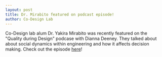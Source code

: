 ```yaml
---
layout: post
title: Dr. Mirabito featured on podcast episode!
author: Co-Design Lab
---
```


Co-Design lab alum Dr. Yakira Mirabito was recently featured on the "Quality during Design" podcase with Dianna Deeney. They talked about about social dynamics within engineering and how it affects decision making. Check out the episode [here](https://www.qualityduringdesign.com/qdd/podcast/s3e14/)!
